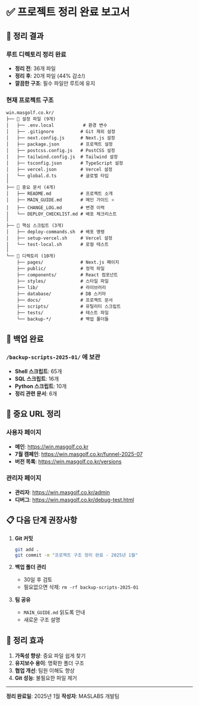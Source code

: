 # ✅ 프로젝트 정리 완료 보고서

## 🎉 정리 결과

### 루트 디렉토리 정리 완료
- **정리 전**: 36개 파일
- **정리 후**: 20개 파일 (44% 감소!)
- **깔끔한 구조**: 필수 파일만 루트에 유지

### 현재 프로젝트 구조

```
win.masgolf.co.kr/
├── 📄 설정 파일 (9개)
│   ├── .env.local           # 환경 변수
│   ├── .gitignore          # Git 제외 설정
│   ├── next.config.js      # Next.js 설정
│   ├── package.json        # 프로젝트 설정
│   ├── postcss.config.js   # PostCSS 설정
│   ├── tailwind.config.js  # Tailwind 설정
│   ├── tsconfig.json       # TypeScript 설정
│   ├── vercel.json         # Vercel 설정
│   └── global.d.ts         # 글로벌 타입
│
├── 📄 중요 문서 (4개)
│   ├── README.md           # 프로젝트 소개
│   ├── MAIN_GUIDE.md       # 메인 가이드 ⭐
│   ├── CHANGE_LOG.md       # 변경 이력
│   └── DEPLOY_CHECKLIST.md # 배포 체크리스트
│
├── 🔧 핵심 스크립트 (3개)
│   ├── deploy-commands.sh  # 배포 명령
│   ├── setup-vercel.sh     # Vercel 설정
│   └── test-local.sh       # 로컬 테스트
│
└── 📁 디렉토리 (10개)
    ├── pages/              # Next.js 페이지
    ├── public/             # 정적 파일
    ├── components/         # React 컴포넌트
    ├── styles/             # 스타일 파일
    ├── lib/                # 라이브러리
    ├── database/           # DB 스키마
    ├── docs/               # 프로젝트 문서
    ├── scripts/            # 유틸리티 스크립트
    ├── tests/              # 테스트 파일
    └── backup-*/           # 백업 폴더들
```

## 📁 백업 완료

### `/backup-scripts-2025-01/` 에 보관
- **Shell 스크립트**: 65개
- **SQL 스크립트**: 16개  
- **Python 스크립트**: 10개
- **정리 관련 문서**: 6개

## 🔗 중요 URL 정리

### 사용자 페이지
- **메인**: https://win.masgolf.co.kr
- **7월 캠페인**: https://win.masgolf.co.kr/funnel-2025-07
- **버전 목록**: https://win.masgolf.co.kr/versions

### 관리자 페이지
- **관리자**: https://win.masgolf.co.kr/admin
- **디버그**: https://win.masgolf.co.kr/debug-test.html

## 📋 다음 단계 권장사항

1. **Git 커밋**
   ```bash
   git add .
   git commit -m "프로젝트 구조 정리 완료 - 2025년 1월"
   ```

2. **백업 폴더 관리**
   - 30일 후 검토
   - 필요없으면 삭제: `rm -rf backup-scripts-2025-01`

3. **팀 공유**
   - `MAIN_GUIDE.md` 읽도록 안내
   - 새로운 구조 설명

## 🎯 정리 효과

1. **가독성 향상**: 중요 파일 쉽게 찾기
2. **유지보수 용이**: 명확한 폴더 구조
3. **협업 개선**: 팀원 이해도 향상
4. **Git 성능**: 불필요한 파일 제거

---

**정리 완료일**: 2025년 1월
**작성자**: MASLABS 개발팀
